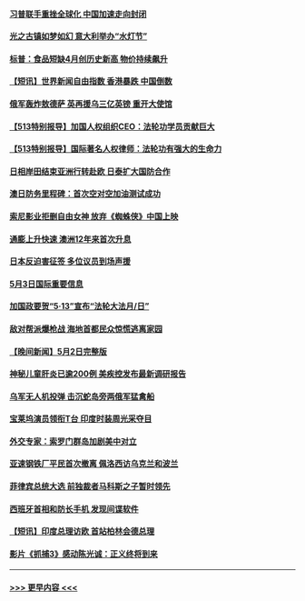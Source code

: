 #### [习普联手重挫全球化 中国加速走向封闭](../pages/prog202/a103416972.md?t=05040901) 
#### [光之古镇如梦如幻 意大利举办“水灯节”](../pages/prog202/a103416941.md?t=05040901) 
#### [标普：食品短缺4月创历史新高 物价持续飙升](../pages/prog202/a103416922.md?t=05040901) 
#### [【短讯】世界新闻自由指数 香港暴跌 中国倒数](../pages/prog202/a103416732.md?t=05040901) 
#### [俄军轰炸敖德萨 英再援乌三亿英镑 重开大使馆](../pages/prog202/a103416768.md?t=05040901) 
#### [【513特别报导】加国人权组织CEO：法轮功学员贡献巨大](../pages/prog202/a103416700.md?t=05040901) 
#### [【513特别报导】国际著名人权律师：法轮功有强大的生命力](../pages/prog202/a103416662.md?t=05040901) 
#### [日相岸田结束亚洲行转赴欧 日泰扩大国防合作](../pages/prog202/a103416651.md?t=05040901) 
#### [澳日防务里程碑：首次空对空加油测试成功](../pages/prog202/a103416451.md?t=05040901) 
#### [索尼影业拒删自由女神 放弃《蜘蛛侠》中国上映](../pages/prog202/a103416484.md?t=05040901) 
#### [通膨上升快速 澳洲12年来首次升息](../pages/prog202/a103416403.md?t=05040901) 
#### [日本反迫害征签 多位议员到场声援](../pages/prog202/a103416395.md?t=05040901) 
#### [5月3日国际重要信息](../pages/prog202/a103416390.md?t=05040901) 
#### [加国政要贺“5·13”宣布“法轮大法月/日”](../pages/prog202/a103416288.md?t=05040901) 
#### [敌对帮派爆枪战 海地首都民众惊慌逃离家园](../pages/prog202/a103416239.md?t=05040901) 
#### [【晚间新闻】5月2日完整版](../pages/prog202/a103416157.md?t=05040901) 
#### [神秘儿童肝炎已逾200例 美疾控发布最新调研报告](../pages/prog202/a103416031.md?t=05040901) 
#### [乌军无人机投弹 击沉蛇岛旁两俄军猛禽船](../pages/prog202/a103416007.md?t=05040901) 
#### [宝莱坞演员领衔T台 印度时装周光采夺目](../pages/prog202/a103415990.md?t=05040901) 
#### [外交专家：索罗门群岛加剧美中对立](../pages/prog202/a103415929.md?t=05040901) 
#### [亚速钢铁厂平民首次撤离 佩洛西访乌克兰和波兰](../pages/prog202/a103415862.md?t=05040901) 
#### [菲律宾总统大选 前独裁者马科斯之子暂时领先](../pages/prog202/a103415841.md?t=05040901) 
#### [西班牙首相和防长手机 发现间谍软件](../pages/prog202/a103415786.md?t=05040901) 
#### [【短讯】印度总理访欧  首站柏林会德总理](../pages/prog202/a103415738.md?t=05040901) 
#### [影片《抓捕3》感动陈光诚：正义终将到来](../pages/prog202/a103415727.md?t=05040901) 

----
#### [ >>> 更早内容 <<< ](../indexes/prog202-earlier.md)
